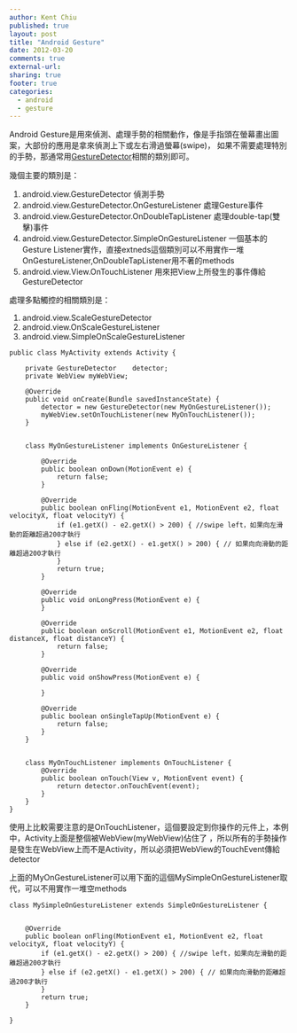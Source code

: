 ```yaml
---
author: Kent Chiu
published: true
layout: post
title: "Android Gesture"
date: 2012-03-20
comments: true
external-url:
sharing: true
footer: true
categories:
  - android
  - gesture
---
```





Android
Gesture是用來偵測、處理手勢的相關動作，像是手指頭在螢幕畫出圖案，大部份的應用是拿來偵測上下或左右滑過螢幕(swipe)，
如果不需要處理特別的手勢，那通常用[GestureDetector](http://wiki.kent-chiu.com/doku.php?id=android:gesture "android:gesture")相關的類別即可。

幾個主要的類別是：

1.  android.view.GestureDetector 偵測手勢
2.  android.view.GestureDetector.OnGestureListener 處理Gesture事件
3.  android.view.GestureDetector.OnDoubleTapListener
    處理double-tap(雙擊)事件
4.  android.view.GestureDetector.SimpleOnGestureListener
    一個基本的Gesture
    Listener實作，直接extneds這個類別可以不用實作一堆OnGestureListener,OnDoubleTapListener用不著的methods
5.  android.view.View.OnTouchListener
    用來把View上所發生的事件傳給GestureDetector

處理多點觸控的相關類別是：

1.  android.view.ScaleGestureDetector
2.  android.view.OnScaleGestureListener
3.  android.view.SimpleOnScaleGestureListener

```
public class MyActivity extends Activity {
 
    private GestureDetector    detector;
    private WebView myWebView;
 
    @Override
    public void onCreate(Bundle savedInstanceState) {
        detector = new GestureDetector(new MyOnGestureListener());
        myWebView.setOnTouchListener(new MyOnTouchListener());
    }    
 
 
    class MyOnGestureListener implements OnGestureListener {
 
        @Override
        public boolean onDown(MotionEvent e) {
            return false;
        }
 
        @Override
        public boolean onFling(MotionEvent e1, MotionEvent e2, float velocityX, float velocityY) {
            if (e1.getX() - e2.getX() > 200) { //swipe left，如果向左滑動的距離超過200才執行
            } else if (e2.getX() - e1.getX() > 200) { // 如果向向滑動的距離超過200才執行
            }
            return true;
        }
 
        @Override
        public void onLongPress(MotionEvent e) {
        }
 
        @Override
        public boolean onScroll(MotionEvent e1, MotionEvent e2, float distanceX, float distanceY) {
            return false;
        }
 
        @Override
        public void onShowPress(MotionEvent e) {
 
        }
 
        @Override
        public boolean onSingleTapUp(MotionEvent e) {
            return false;
        }
    }
 
 
    class MyOnTouchListener implements OnTouchListener {
        @Override
        public boolean onTouch(View v, MotionEvent event) {
            return detector.onTouchEvent(event);
        }
    }
}
```

使用上比較需要注意的是OnTouchListener，這個要設定到你操作的元件上，本例中，Activity上面是整個被WebView(myWebView)佔住了
，所以所有的手勢操作是發生在WebView上而不是Activity，所以必須把WebView的TouchEvent傳給detector

上面的MyOnGestureListener可以用下面的這個MySimpleOnGestureListener取代，可以不用實作一堆空methods

```
class MySimpleOnGestureListener extends SimpleOnGestureListener {
 
 
    @Override
    public boolean onFling(MotionEvent e1, MotionEvent e2, float velocityX, float velocityY) {
        if (e1.getX() - e2.getX() > 200) { //swipe left，如果向左滑動的距離超過200才執行
        } else if (e2.getX() - e1.getX() > 200) { // 如果向向滑動的距離超過200才執行
        }
        return true;
    }
 
}
```

